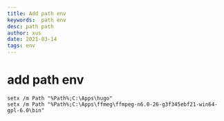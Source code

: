 ```yaml
---
title: Add path env
keywords:  path env
desc: path path
author: xus
date: 2021-03-14
tags: env
---
```


# add path env

```batch
setx /m Path "%Path%;C:\Apps\hugo"
setx /m Path "%Path%;C:\Apps\ffmeg\ffmpeg-n6.0-26-g3f345ebf21-win64-gpl-6.0\bin"
```

